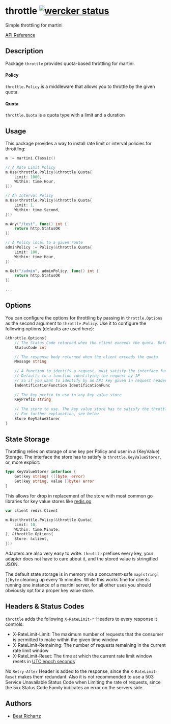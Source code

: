 # throttle [![wercker status](https://app.wercker.com/status/84d018aa743df8a471791d0e39ef3b80/s/ "wercker status")](https://app.wercker.com/project/bykey/84d018aa743df8a471791d0e39ef3b80)

Simple throttling for martini

[API Reference](http://godoc.org/github.com/beatrichartz/throttle)

## Description

Package `throttle` provides quota-based throttling for martini.

#### Policy

`throttle.Policy` is a middleware that allows you to throttle by the given quota.

#### Quota

`throttle.Quota` is a quota type with a limit and a duration

## Usage

This package provides a way to install rate limit or interval policies for throttling:

```go
m := martini.Classic()

// A Rate Limit Policy
m.Use(throttle.Policy(&throttle.Quota{
	Limit: 1000,
	Within: time.Hour,
}))

// An Interval Policy
m.Use(throttle.Policy(&throttle.Quota{
	Limit: 1,
	Within: time.Second,
}))

m.Any("/test", func() int {
	return http.StatusOK
})

// A Policy local to a given route
adminPolicy := Policy(&throttle.Quota{
	Limit: 100,
	Within: time.Hour,
})

m.Get("/admin", adminPolicy, func() int {
	return http.StatusOK
})

...
```

## Options
You can configure the options for throttling by passing in ``throttle.Options`` as the second argument to ``throttle.Policy``. Use it to configure the following options (defaults are used here):

```go
&throttle.Options{
	// The Status Code returned when the client exceeds the quota. Defaults to 429 Too Many Requests
	StatusCode int

	// The response body returned when the client exceeds the quota
	Message string
	
	// A function to identify a request, must satisfy the interface func(*http.Request)string
	// Defaults to a function identifying the request by IP
	// So if you want to identify by an API key given in request headers, configure this option
	IndentificationFunction IdentificationFunc
	
	// The key prefix to use in any key value store
	KeyPrefix string
	
	// The store to use. The key value store has to satisfy the throttle.KeyValueStorer interface
	// For further explanation, see below
	Store KeyValueStorer
}
```

## State Storage
Throttling relies on storage of one key per Policy and user in a (KeyValue) Storage. The interface the store has to satisfy is ``throttle.KeyValueStorer``, or, more explicit:

```go
type KeyValueStorer interface {
	Get(key string) ([]byte, error)
	Set(key string, value []byte) error
}
```

This allows for drop in replacement of the store with most common go libraries for key value stores like [redis.go](https://github.com/hoisie/redis)

```go
var client redis.Client

m.Use(throttle.Policy(&throttle.Quota{
	Limit: 10,
	Within: time.Minute,
}, &throttle.Options{
	Store: &client,
}))
```

Adapters are also very easy to write. ``throttle`` prefixes every key, your adapter does not have to care about it, and the stored value is stringified JSON.

The default state storage is in memory via a concurrent-safe `map[string][]byte` cleaning up every 15 minutes. While this works fine for clients running one instance of a martini server, for all other uses you should obviously opt for a proper key value store.

## Headers & Status Codes
``throttle`` adds the following ``X-RateLimit-*``-Headers to every response it controls:

- X-RateLimit-Limit: The maximum number of requests that the consumer is permitted to make within the given time window
- X-RateLimit-Remaining: The number of requests remaining in the current rate limit window
- X-RateLimit-Reset: The time at which the current rate limit window resets in [UTC epoch seconds](http://en.wikipedia.org/wiki/Unix_time)

No ``Retry-After`` Header is added to the response, since the ``X-RateLimit-Reset`` makes them redundant. Also it is not recommended to use a 503 Service Unavailable Status Code when Limiting the rate of requests, since the 5xx Status Code Family indicates an error on the servers side.

## Authors

* [Beat Richartz](https://github.com/beatrichartz)
